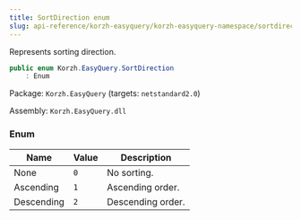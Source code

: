 ```yaml
---
title: SortDirection enum
slug: api-reference/korzh-easyquery/korzh-easyquery-namespace/sortdirection-enum
---
```



Represents sorting direction.
```csharp
public enum Korzh.EasyQuery.SortDirection
    : Enum

```
Package: `Korzh.EasyQuery` (targets: `netstandard2.0`)

Assembly: `Korzh.EasyQuery.dll`

### Enum

| Name | Value | Description | 
| --- | --- | --- | 
| None | `0` | No sorting. | 
| Ascending | `1` | Ascending order. | 
| Descending | `2` | Descending order. |